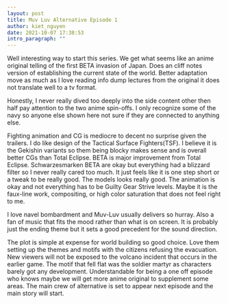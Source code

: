 ```yaml
---
layout: post
title: Muv Luv Alternative Episode 1
author: kiet_nguyen
date: 2021-10-07 17:38:53
intro_paragraph: ""
---
```

Well interesting way to start this series. We get what seems like an anime original telling of the first BETA invasion of Japan. Does an cliff notes version of establishing the current state of the world. Better adaptation move as much as I love reading info dump lectures from the original it does not translate well to a tv format. 

Honestly, I never really dived too deeply into the side content other then half pay attention to the two anime spin-offs. I only recognize some of the navy so anyone else shown here not sure if they are connected to anything else.

Fighting animation and CG is mediocre to decent no surprise given the trailers. I do like design of the Tactical Surface Fighters(TSF). I believe it is the Gekishin variants so them being blocky makes sense and is overall better CGs than Total Eclipse.  BETA is major improvement from Total Eclipse. Schwarzesmarken BETA are okay but everything had a blizzard filter so I never really cared too much. It just feels like it is one step short or a tweak to be really good. The models looks really good. The animation is okay and not everything has to be Guilty Gear Strive levels. Maybe it is the faux-line work, compositing, or high color saturation that does not feel right to me.

I love navel bombardment and Muv-Luv usually delivers so hurray. Also a fan of music that fits the mood rather than what is on screen. It is probably just the ending theme but it sets a good precedent for the sound direction.

The plot is simple at expense for world building so good choice. Love them setting up the themes and motifs with the citizens refusing the evacuation. New viewers will not be exposed to the volcano incident that occurs in the earlier game. The motif that fell flat was the soldier martyr as characters barely got any development. Understandable for being a one off episode who knows maybe we will get more anime original to supplement some areas. The main crew of alternative is set to appear next episode and the main story will start.
